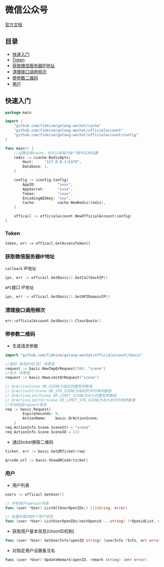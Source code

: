 # 微信公众号

[官方文档](https://developers.weixin.qq.com/doc/offiaccount/Getting_Started/Overview.html)

## 目录
- [快速入门](#快速入门)
- [Token](#Token)
- [获取微信服务器IP地址](#获取微信服务器IP地址)
- [清理接口调用频次](#清理接口调用频次)
- [带参数二维码](#带参数二维码)
- [用户](#用户)


## 快速入门

```go
package main

import (
	"github.com/fideism/golang-wechat/cache"
	"github.com/fideism/golang-wechat/officialaccount"
	"github.com/fideism/golang-wechat/officialaccount/config"
)

func main() {
	//设置全局cache，也可以单独为每个操作实例设置
	redis := &cache.RedisOpts{
		Host:     "127.0.0.1:6379",
		Database: 1,
	}

	config := &config.Config{
		AppID:          "xxxx",
		AppSecret:      "xxxx",
		Token:          "xxxx",
		EncodingAESKey: "xxx",
		Cache:          cache.NewRedis(redis),
	}

	officail := officialaccount.NewOfficialAccount(config)
}
```

### Token

```
token, err := officail.GetAccessToken()
```

### 获取微信服务器IP地址

`callback` IP地址

```go
ips, err := officail.GetBasic().GetCallbackIP()
```

`API`接口 IP地址
```go
ips, err := officail.GetBasic().GetAPIDomainIP()
```

### 清理接口调用频次

```go
err:=officialAccount.GetBasic().ClearQuota()
```

### 带参数二维码

- 生成请求参数
```go
import "github.com/fideism/golang-wechat/officialaccount/basic"

//临时 有效时间(秒) 场景值
request := basic.NewTmpQrRequest(300, "scene")
//永久 场景值
request := basic.NewLimitQrRequest("scene")

// QrActionScene QR_SCENE为临时的整型参数值
// QrActionStrScene QR_STR_SCENE为临时的字符串参数值
// QrActionLimitScene QR_LIMIT_SCENE为永久的整型参数值
// QrActionLimitStrScene QR_LIMIT_STR_SCENE为永久的字符串参数值
//手动组装request信息
req := basic.Request{
		ExpireSeconds: 0,
		ActionName:    basic.QrActionScene,
	}
req.ActionInfo.Scene.SceneStr = "scene"
req.ActionInfo.Scene.SceneID = 123
```

- 通过ticket换取二维码
```go
ticket, err := basic.GetQRTicket(req)

qrcode_url := basic.ShowQRCode(ticket)
```

### 用户

- 用户列表

```go
users := officail.GetUser()

// 所有用户openids列表
func (user *User) ListAllUserOpenIDs() ([]string, error)

// 批量拉取1000个用户信息
func (user *User) ListUserOpenIDs(nextOpenid ...string) (*OpenidList, error)
```

- 获取用户基本信息(UnionID机制)
```go
func (user *User) GetUserInfo(openID string) (userInfo *Info, err error) 
```

- 对指定用户设置备注名
```go
func (user *User) UpdateRemark(openID, remark string) (err error)
```